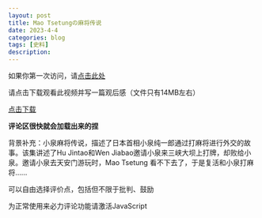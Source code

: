 ```yaml
---
layout: post
title: Mao Tsetungの麻将传说
date: 2023-4-4
categories: blog
tags: [史料]
description: 
---
```



如果你第一次访问，请[点击此处](https://ovule-seed.github.io/blog/2023/01/30/z9-%E6%A0%B8%E5%BF%83/)

请点击下载观看此视频并写一篇观后感（文件只有14MB左右）

[点击下载](https://link.jscdn.cn/1drv/aHR0cHM6Ly8xZHJ2Lm1zL3YvcyFBbkRfWnc1MWxQUWplb0xLb3RCdFBRdlUyOTA_ZT0wZVgxSlg.mp4)

**评论区很快就会加载出来的捏**

背景补充：小泉麻将传说，描述了日本首相小泉纯一郎通过打麻将进行外交的故事。该集讲述了Hu Jintao和Wen Jiabao邀请小泉来三峡大坝上打牌，却败给小泉。邀请小泉去天安门游玩时，Mao Tsetung 看不下去了，于是复活和小泉打麻将……

可以自由选择评价点，包括但不限于批判、鼓励

<!-- 来必力City版安装代码 -->
<div id="lv-container" data-id="city" data-uid="MTAyMC81ODAwMC8zNDQ2Mw==">
	<script type="text/javascript">
   (function(d, s) {
       var j, e = d.getElementsByTagName(s)[0];

       if (typeof LivereTower === 'function') { return; }

       j = d.createElement(s);
       j.src = 'https://cdn-city.livere.com/js/embed.dist.js';
       j.async = true;

       e.parentNode.insertBefore(j, e);
   })(document, 'script');
	</script>
<noscript> 为正常使用来必力评论功能请激活JavaScript</noscript>
</div>
<!-- City版安装代码已完成 -->
